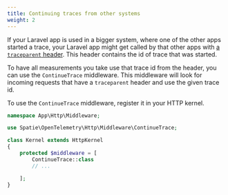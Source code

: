 ```yaml
---
title: Continuing traces from other systems
weight: 2
---
```


If your Laravel app is used in a bigger system, where one of the other apps started a trace, your Laravel app might get called by that other apps with [a `traceparent` header](https://uptrace.dev/opentelemetry/opentelemetry-traceparent.html). This header contains the id of trace that was started.

To have all measurements you take use that trace id from the header, you can use the `ContinueTrace` middleware. This middleware will look for incoming requests that have a `traceparent` header and use the given trace id.

To use the `ContinueTrace` middleware, register it in your HTTP kernel.

```php
namespace App\Http\Middleware;

use Spatie\OpenTelemetry\Http\Middleware\ContinueTrace;

class Kernel extends HttpKernel
{
    protected $middleware = [
        ContinueTrace::class
        // ...

    ];
}
```


